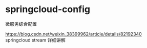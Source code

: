 # springcloud-config
微服务综合配置

https://blog.csdn.net/weixin_38399962/article/details/82192340     springcloud stream 详细讲解
